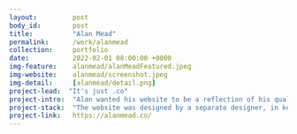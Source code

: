 ```yaml
---
layout:         post
body_id:        post
title:          "Alan Mead"
permalink:      /work/alanmead
collection:     portfolio
date:           2022-02-01 08:00:00 +0000
img-feature:    alanmead/alanMeadFeatured.jpeg
img-website:    alanmead/screenshot.jpeg
img-detail:     [alanmead/detail.png]
project-lead:  "It's just .co"
project-intro:  "Alan wanted his website to be a reflection of his qualities as a coach: trustworthy, sympathetic, and welcoming.  "
project-stack:  "The website was designed by a separate designer, in keeping with Alan's branding. and handed to us to build and release."
project-link:   https://alanmead.co/
---
```

